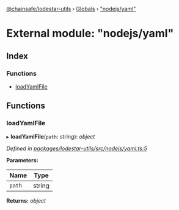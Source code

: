 [@chainsafe/lodestar-utils](../README.md) › [Globals](../globals.md) › ["nodejs/yaml"](_nodejs_yaml_.md)

# External module: "nodejs/yaml"

## Index

### Functions

* [loadYamlFile](_nodejs_yaml_.md#loadyamlfile)

## Functions

###  loadYamlFile

▸ **loadYamlFile**(`path`: string): *object*

*Defined in [packages/lodestar-utils/src/nodejs/yaml.ts:5](https://github.com/ChainSafe/lodestar/blob/da7050e4c/packages/lodestar-utils/src/nodejs/yaml.ts#L5)*

**Parameters:**

Name | Type |
------ | ------ |
`path` | string |

**Returns:** *object*
